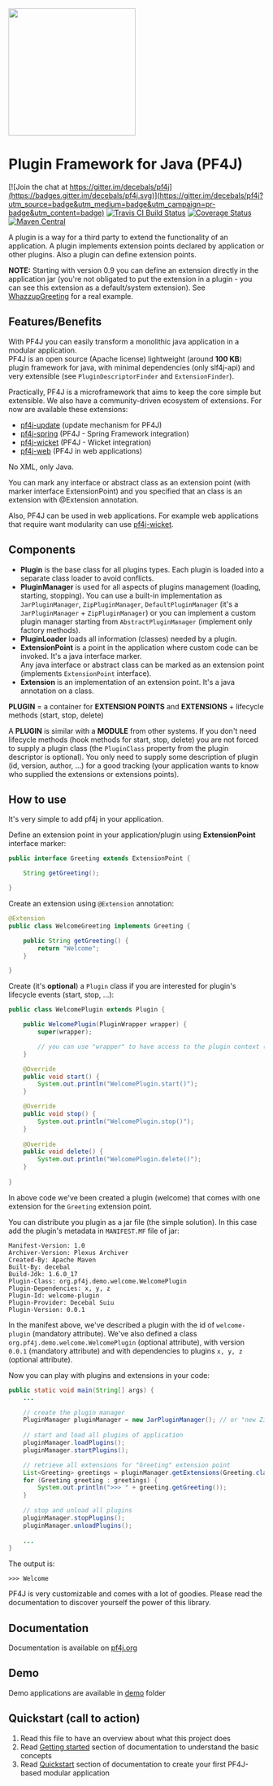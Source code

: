 <img src="pf4j-logo.svg" width="250"/>

Plugin Framework for Java (PF4J)
=====================
[![Join the chat at https://gitter.im/decebals/pf4j](https://badges.gitter.im/decebals/pf4j.svg)](https://gitter.im/decebals/pf4j?utm_source=badge&utm_medium=badge&utm_campaign=pr-badge&utm_content=badge)
[![Travis CI Build Status](https://travis-ci.org/pf4j/pf4j.png)](https://travis-ci.org/pf4j/pf4j)
[![Coverage Status](https://coveralls.io/repos/pf4j/pf4j/badge.svg?branch=master&service=github)](https://coveralls.io/github/pf4j/pf4j?branch=master)
[![Maven Central](http://img.shields.io/maven-central/v/org.pf4j/pf4j.svg)](http://search.maven.org/#search|ga|1|pf4j)

A plugin is a way for a third party to extend the functionality of an application. A plugin implements extension points
declared by application or other plugins. Also a plugin can define extension points.  

**NOTE:** Starting with version 0.9 you can define an extension directly in the application jar (you're not obligated to put the extension in a plugin - you can see this extension as a default/system extension). See [WhazzupGreeting](https://github.com/pf4j/pf4j/blob/master/demo/app/src/main/java/org/pf4j/demo/WhazzupGreeting.java) for a real example.  

Features/Benefits
-------------------
With PF4J you can easily transform a monolithic java application in a modular application.  
PF4J is an open source (Apache license) lightweight (around __100 KB__) plugin framework for java, with minimal dependencies (only slf4j-api) and very extensible (see `PluginDescriptorFinder` and `ExtensionFinder`).   

Practically, PF4J is a microframework that aims to keep the core simple but extensible. We also have a community-driven ecosystem of extensions.
For now are available these extensions:
- [pf4j-update](https://github.com/pf4j/pf4j-update) (update mechanism for PF4J)
- [pf4j-spring](https://github.com/pf4j/pf4j-spring) (PF4J - Spring Framework integration)
- [pf4j-wicket](https://github.com/pf4j/pf4j-wicket) (PF4J - Wicket integration)
- [pf4j-web](https://github.com/pf4j/pf4j-web) (PF4J in web applications)

No XML, only Java.

You can mark any interface or abstract class as an extension point (with marker interface ExtensionPoint) and you specified that an class is an extension with @Extension annotation.

Also, PF4J can be used in web applications. For example web applications that require want modularity can use [pf4j-wicket](https://github.com/pf4j/pf4j-wicket).

Components
-------------------
- **Plugin** is the base class for all plugins types. Each plugin is loaded into a separate class loader to avoid conflicts.
- **PluginManager** is used for all aspects of plugins management (loading, starting, stopping). You can use a built-in implementation as `JarPluginManager`, `ZipPluginManager`, `DefaultPluginManager` (it's a `JarPluginManager` + `ZipPluginManager`) or you can implement a custom plugin manager starting from `AbstractPluginManager` (implement only factory methods).
- **PluginLoader** loads all information (classes) needed by a plugin.
- **ExtensionPoint** is a point in the application where custom code can be invoked. It's a java interface marker.   
Any java interface or abstract class can be marked as an extension point (implements `ExtensionPoint` interface).
- **Extension** is an implementation of an extension point. It's a java annotation on a class.

**PLUGIN** = a container for **EXTENSION POINTS** and **EXTENSIONS** + lifecycle methods (start, stop, delete)

A **PLUGIN** is similar with a **MODULE** from other systems. If you don't need lifecycle methods (hook methods for start, stop, delete) you are not forced to supply a plugin class (the `PluginClass` property from the plugin descriptor is optional). You only need to supply some description of plugin (id, version, author, ...) for a good tracking (your application wants to know who supplied the extensions or extensions points).

How to use
-------------------
It's very simple to add pf4j in your application.

Define an extension point in your application/plugin using **ExtensionPoint** interface marker:

```java
public interface Greeting extends ExtensionPoint {

    String getGreeting();

}
```

Create an extension using `@Extension` annotation:
 
```java
@Extension
public class WelcomeGreeting implements Greeting {

    public String getGreeting() {
        return "Welcome";
    }

}
```

Create (it's __optional__) a `Plugin` class if you are interested for plugin's lifecycle events (start, stop, ...):

```java
public class WelcomePlugin extends Plugin {

    public WelcomePlugin(PluginWrapper wrapper) {
        super(wrapper);

        // you can use "wrapper" to have access to the plugin context (plugin manager, descriptor, ...)
    }

    @Override
    public void start() {
        System.out.println("WelcomePlugin.start()");
    }

    @Override
    public void stop() {
        System.out.println("WelcomePlugin.stop()");
    }
    
    @Override
    public void delete() {
        System.out.println("WelcomePlugin.delete()");
    }
    
}
```

In above code we've been created a plugin (welcome) that comes with one extension for the `Greeting` extension point.

You can distribute you plugin as a jar file (the simple solution). In this case add the plugin's metadata in `MANIFEST.MF` file of jar:

```
Manifest-Version: 1.0
Archiver-Version: Plexus Archiver
Created-By: Apache Maven
Built-By: decebal
Build-Jdk: 1.6.0_17
Plugin-Class: org.pf4j.demo.welcome.WelcomePlugin
Plugin-Dependencies: x, y, z
Plugin-Id: welcome-plugin
Plugin-Provider: Decebal Suiu
Plugin-Version: 0.0.1
```

In the manifest above, we've described a plugin with the id of `welcome-plugin` (mandatory attribute). We've also defined a class `org.pf4j.demo.welcome.WelcomePlugin` (optional attribute), with version `0.0.1` (mandatory attribute) and with dependencies to plugins `x, y, z` (optional attribute).

Now you can play with plugins and extensions in your code:

```java
public static void main(String[] args) {
    ...

    // create the plugin manager
    PluginManager pluginManager = new JarPluginManager(); // or "new ZipPluginManager() / new DefaultPluginManager()"
    
    // start and load all plugins of application
    pluginManager.loadPlugins();
    pluginManager.startPlugins();

    // retrieve all extensions for "Greeting" extension point
    List<Greeting> greetings = pluginManager.getExtensions(Greeting.class);
    for (Greeting greeting : greetings) {
        System.out.println(">>> " + greeting.getGreeting());
    }
    
    // stop and unload all plugins
    pluginManager.stopPlugins();
    pluginManager.unloadPlugins();
    
    ...
}
```

The output is:

```
>>> Welcome
```

PF4J is very customizable and comes with a lot of goodies. Please read the documentation to discover yourself the power of this library.

Documentation
---------------
Documentation is available on [pf4j.org](http://pf4j.org)

Demo
---------------
Demo applications are available in [demo](https://github.com/pf4j/pf4j/tree/master/demo) folder

Quickstart (call to action)
---------------
1. Read this file to have an overview about what this project does
2. Read [Getting started](https://pf4j.org/doc/getting-started.html) section of documentation to understand the basic concepts
3. Read [Quickstart](https://pf4j.org/dev/quickstart.html) section of documentation to create your first PF4J-based modular application
